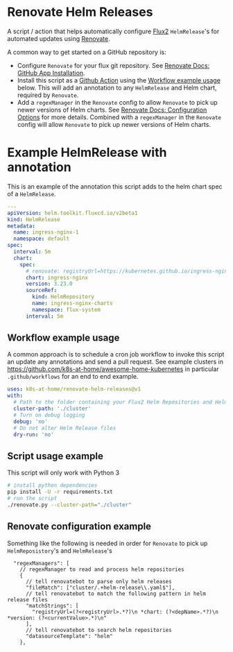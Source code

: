 # Renovate Helm Releases

A script / action that helps automatically configure [Flux2](https://github.com/fluxcd/flux2) `HelmRelease`'s for automated updates using [Renovate](https://github.com/renovatebot/renovate).

A common way to get started on a GitHub repository is:

- Configure `Renovate` for your flux git repository. See [Renovate Docs: GitHub App Installation](https://docs.renovatebot.com/install-github-app/).
- Install this script as a [Github Action](https://docs.github.com/en/actions/quickstart) using the [Workflow example usage](#workflow-example-usage) below. This will add an annotation to any `HelmRelease` and Helm chart, required by `Renovate`.
- Add a `regexManager` in the `Renovate` config to allow `Renovate` to pick up newer versions of Helm charts. See [Renovate Docs: Configuration Options](https://docs.renovatebot.com/configuration-options/) for more details.
Combined with a `regexManager` in the `Renovate` config will allow `Renovate` to pick up newer versions of Helm charts.

# Example HelmRelease with annotation

This is an example of the annotation this script adds to the helm chart spec of a `HelmRelease`.

```yaml
---
apiVersion: helm.toolkit.fluxcd.io/v2beta1
kind: HelmRelease
metadata:
  name: ingress-nginx-1
  namespace: default
spec:
  interval: 5m
  chart:
    spec:
      # renovate: registryUrl=https://kubernetes.github.io/ingress-nginx
      chart: ingress-nginx
      version: 3.23.0
      sourceRef:
        kind: HelmRepository
        name: ingress-nginx-charts
        namespace: flux-system
      interval: 5m
```

## Workflow example usage

A common approach is to schedule a cron job workflow to invoke this script an update any annotations and send a pull request. See example clusters in https://github.com/k8s-at-home/awesome-home-kubernetes in particular `.github/workflows` for an end to end example.

```yaml
uses: k8s-at-home/renovate-helm-releases@v1
with:
  # Path to the folder containing your Flux2 Helm Repositories and Helm Releases
  cluster-path: './cluster'
  # Turn on debug logging
  debug: 'no'
  # Do not alter Helm Release files
  dry-run: 'no'
```

## Script usage example

This script will only work with Python 3

```bash
# install python dependencies
pip install -U -r requirements.txt
# run the script
./renovate.py --cluster-path="./cluster"
```

## Renovate configuration example

Something like the following is needed in order for `Renovate` to pick up `HelmReposistory`'s and `HelmRelease`'s

```jsonc
  "regexManagers": [
    // regexManager to read and process helm repositories
    {
      // tell renovatebot to parse only helm releases
      "fileMatch": ["cluster/.+helm-release\\.yaml$"],
      // tell renovatebot to match the following pattern in helm release files
      "matchStrings": [
        "registryUrl=(?<registryUrl>.*?)\n *chart: (?<depName>.*?)\n *version: (?<currentValue>.*)\n"
      ],
      // tell renovatebot to search helm repositories
      "datasourceTemplate": "helm"
    },
```
